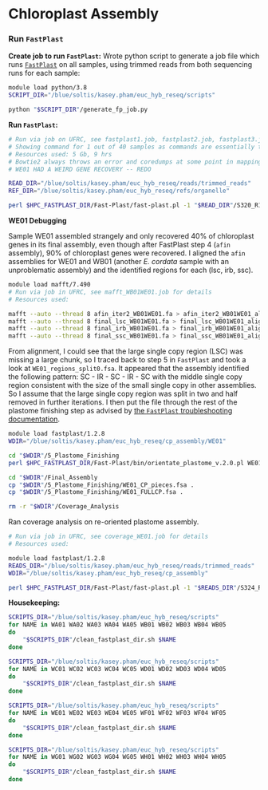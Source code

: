# Chloroplast Assembly

### Run `FastPlast`

**Create job to run `FastPlast`:**
Wrote python script to generate a job file which runs [`FastPlast`](https://github.com/mrmckain/Fast-Plast) on all samples, using trimmed reads from both sequencing runs for each sample:

```bash
module load python/3.8
SCRIPT_DIR="/blue/soltis/kasey.pham/euc_hyb_reseq/scripts"

python "$SCRIPT_DIR"/generate_fp_job.py
```

**Run `FastPlast`:**
```bash
# Run via job on UFRC, see fastplast1.job, fastplast2.job, fastplast3.job, fastplast4.job for details
# Showing command for 1 out of 40 samples as commands are essentially the same for all, save for sample IDs.
# Resources used: 5 Gb, 9 hrs
# Bowtie2 always throws an error and coredumps at some point in mapping the subset of reads, but I am getting good looking chloroplasts anyways and it is not because my trimmed reads are corrupted (they map with Bowtie2 to the reference plastome just fine)... So I am not going to try to fix it.
# WE01 HAD A WEIRD GENE RECOVERY -- REDO

READ_DIR="/blue/soltis/kasey.pham/euc_hyb_reseq/reads/trimmed_reads"
REF_DIR="/blue/soltis/kasey.pham/euc_hyb_reseq/refs/organelle"

perl $HPC_FASTPLAST_DIR/Fast-Plast/fast-plast.pl -1 "$READ_DIR"/S320_R1_paired.fq,"$READ_DIR"/S1_R1_paired.fq -2 "$READ_DIR"/S320_R2_paired.fq,"$READ_DIR"/S1_R2_paired.fq -n WA01 --subsample 30000000 --threads 7 --user_bowtie "REF_DIR"/AY780259.1 --clean deep --skip trim --coverage_analysis --min_coverage 10
```

**WE01 Debugging**

Sample WE01 assembled strangely and only recovered 40% of chloroplast genes in its final assembly, even though after FastPlast step 4 (`afin` assembly), 90% of chloroplast genes were recovered. I aligned the `afin` assemblies for WE01 and WB01 (another _E. cordata_ sample with an unproblematic assembly) and the identified regions for each (lsc, irb, ssc).

```bash
module load mafft/7.490
# Run via job in UFRC, see mafft_WB01WE01.job for details
# Resources used: 

mafft --auto --thread 8 afin_iter2_WB01WE01.fa > afin_iter2_WB01WE01_aligned.fa
mafft --auto --thread 8 final_lsc_WB01WE01.fa > final_lsc_WB01WE01_aligned.fa
mafft --auto --thread 8 final_irb_WB01WE01.fa > final_irb_WB01WE01_aligned.fa
mafft --auto --thread 8 final_ssc_WB01WE01.fa > final_ssc_WB01WE01_aligned.fa
```

From alignment, I could see that the large single copy region (LSC) was missing a large chunk, so I traced back to step 5 in `FastPlast` and took a look at `WE01_regions_split0.fsa`. It appeared that the assembly identified the following pattern: SC - IR - SC - IR - SC with the middle single copy region consistent with the size of the small single copy in other assemblies. So I assume that the large single copy region was split in two and half removed in further iterations. I then put the file through the rest of the plastome finishing step as advised by [the `FastPlast` troubleshooting documentation](https://github.com/mrmckain/Fast-Plast/blob/master/Troubleshooting.md). 

```bash
module load fastplast/1.2.8
WDIR="/blue/soltis/kasey.pham/euc_hyb_reseq/cp_assembly/WE01"

cd "$WDIR"/5_Plastome_Finishing
perl $HPC_FASTPLAST_DIR/Fast-Plast/bin/orientate_plastome_v.2.0.pl WE01_regions_split0.fsa WE01_regions_split0.fsa.blastn WE01

cd "$WDIR"/Final_Assembly
cp "$WDIR"/5_Plastome_Finishing/WE01_CP_pieces.fsa .
cp "$WDIR"/5_Plastome_Finishing/WE01_FULLCP.fsa .

rm -r "$WDIR"/Coverage_Analysis
```

Ran coverage analysis on re-oriented plastome assembly.

```bash
# Run via job in UFRC, see coverage_WE01.job for details
# Resources used: 

module load fastplast/1.2.8
READS_DIR="/blue/soltis/kasey.pham/euc_hyb_reseq/reads/trimmed_reads"
WDIR="/blue/soltis/kasey.pham/euc_hyb_reseq/cp_assembly"

perl $HPC_FASTPLAST_DIR/Fast-Plast/fast-plast.pl -1 "$READS_DIR"/S324_R1_paired.fq,"$READS_DIR"/S5_R1_paired.fq -2 "$READS_DIR"/S324_R2_paired.fq,"$READS_DIR"/S5_R2_paired.fq -n WE01 --subsample 30000000 --threads 7 --only_coverage "$WDIR"/WE01/Final_Assembly/WE01_FULLCP.fsa --skip trim --min_coverage 10
```


**Housekeeping:**
```bash
SCRIPTS_DIR="/blue/soltis/kasey.pham/euc_hyb_reseq/scripts"
for NAME in WA01 WA02 WA03 WA04 WA05 WB01 WB02 WB03 WB04 WB05
do
    "$SCRIPTS_DIR"/clean_fastplast_dir.sh $NAME
done

SCRIPTS_DIR="/blue/soltis/kasey.pham/euc_hyb_reseq/scripts"
for NAME in WC01 WC02 WC03 WC04 WC05 WD01 WD02 WD03 WD04 WD05
do
    "$SCRIPTS_DIR"/clean_fastplast_dir.sh $NAME
done

SCRIPTS_DIR="/blue/soltis/kasey.pham/euc_hyb_reseq/scripts"
for NAME in WE01 WE02 WE03 WE04 WE05 WF01 WF02 WF03 WF04 WF05
do
    "$SCRIPTS_DIR"/clean_fastplast_dir.sh $NAME
done

SCRIPTS_DIR="/blue/soltis/kasey.pham/euc_hyb_reseq/scripts"
for NAME in WG01 WG02 WG03 WG04 WG05 WH01 WH02 WH03 WH04 WH05
do
    "$SCRIPTS_DIR"/clean_fastplast_dir.sh $NAME
done
```
